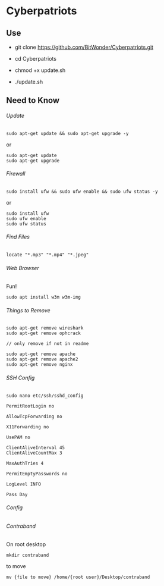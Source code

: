 # Cyberpatriots

## Use

* git clone https://github.com/BitWonder/Cyberpatriots.git

* cd Cyberpatriots

* chmod +x update.sh

* ./update.sh

## Need to Know

###### Update

`sudo apt-get update && sudo apt-get upgrade -y`

or

```
sudo apt-get update
sudo apt-get upgrade
```

###### Firewall

`sudo install ufw && sudo ufw enable && sudo ufw status -y`

or

```
sudo install ufw
sudo ufw enable
sudo ufw status
```

###### Find Files

`locate "*.mp3" "*.mp4" "*.jpeg" `

###### Web Browser

Fun!

`sudo apt install w3m w3m-img`

###### Things to Remove

```
sudo apt-get remove wireshark
sudo apt-get remove ophcrack

// only remove if not in readme

sudo apt-get remove apache
sudo apt-get remove apache2
sudo apt-get remove nginx
```

###### SSH Config

`sudo nano etc/ssh/sshd_config`

`PermitRootLogin no`

`AllowTcpForwarding no`

`X11Forwarding no`

`UsePAM no`

```
ClientAliveInterval 45
ClientAliveCountMax 3
```

`MaxAuthTries 4`

`PermitEmptyPasswords no`

`LogLevel INFO`

`Pass Day`

###### Config



###### Contraband

On root desktop

`mkdir contraband`

to move

`mv {file to move} /home/{root user}/Desktop/contraband`

